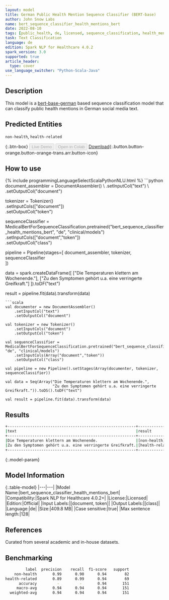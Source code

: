 ```yaml
---
layout: model
title: German Public Health Mention Sequence Classifier (BERT-base)
author: John Snow Labs
name: bert_sequence_classifier_health_mentions_bert
date: 2022-08-10
tags: [public_health, de, licensed, sequence_classification, health_mention]
task: Text Classification
language: de
edition: Spark NLP for Healthcare 4.0.2
spark_version: 3.0
supported: true
article_header:
  type: cover
use_language_switcher: "Python-Scala-Java"
---
```


## Description

This model is a [bert-base-german](https://www.deepset.ai/german-bert) based sequence classification model that can classify public health mentions in German social media text.

## Predicted Entities

`non-health`, `health-related`

{:.btn-box}
<button class="button button-orange" disabled>Live Demo</button>
<button class="button button-orange" disabled>Open in Colab</button>
[Download](https://s3.amazonaws.com/auxdata.johnsnowlabs.com/clinical/models/bert_sequence_classifier_health_mentions_bert_de_4.0.2_3.0_1660131666549.zip){:.button.button-orange.button-orange-trans.arr.button-icon}

## How to use



<div class="tabs-box" markdown="1">
{% include programmingLanguageSelectScalaPythonNLU.html %}
```python
document_assembler = DocumentAssembler() \
    .setInputCol("text") \
    .setOutputCol("document")

tokenizer = Tokenizer() \
    .setInputCols(["document"]) \
    .setOutputCol("token")

sequenceClassifier = MedicalBertForSequenceClassification.pretrained("bert_sequence_classifier_health_mentions_bert", "de", "clinical/models")\
    .setInputCols(["document","token"])\
    .setOutputCol("class")

pipeline = Pipeline(stages=[
    document_assembler, 
    tokenizer,
    sequenceClassifier    
])

data = spark.createDataFrame([
      ["Die Temperaturen klettern am Wochenende."],
      ["Zu den Symptomen gehört u.a. eine verringerte Greifkraft."]
    ]).toDF("text")

result = pipeline.fit(data).transform(data)
```
```scala
val documenter = new DocumentAssembler() 
    .setInputCol("text") 
    .setOutputCol("document")

val tokenizer = new Tokenizer()
    .setInputCols("document")
    .setOutputCol("token")

val sequenceClassifier = MedicalBertForSequenceClassification.pretrained("bert_sequence_classifier_health_mentions_bert", "de", "clinical/models")
    .setInputCols(Array("document","token"))
    .setOutputCol("class")

val pipeline = new Pipeline().setStages(Array(documenter, tokenizer, sequenceClassifier))

val data = Seq(Array("Die Temperaturen klettern am Wochenende.",
                     "Zu den Symptomen gehört u.a. eine verringerte Greifkraft.")).toDS().toDF("text")

val result = pipeline.fit(data).transform(data)
```
</div>

## Results

```bash
+---------------------------------------------------------+----------------+
|text                                                     |result          |
+---------------------------------------------------------+----------------+
|Die Temperaturen klettern am Wochenende.                 |[non-health]    |
|Zu den Symptomen gehört u.a. eine verringerte Greifkraft.|[health-related]|
+---------------------------------------------------------+----------------+
```

{:.model-param}
## Model Information

{:.table-model}
|---|---|
|Model Name:|bert_sequence_classifier_health_mentions_bert|
|Compatibility:|Spark NLP for Healthcare 4.0.2+|
|License:|Licensed|
|Edition:|Official|
|Input Labels:|[document, token]|
|Output Labels:|[class]|
|Language:|de|
|Size:|409.8 MB|
|Case sensitive:|true|
|Max sentence length:|128|

## References

Curated from several academic and in-house datasets.

## Benchmarking

```bash
         label  precision    recall  f1-score   support 
    non-health       0.99      0.90      0.94        82 
health-related       0.89      0.99      0.94        69 
      accuracy         -         -       0.94       151 
     macro-avg       0.94      0.94      0.94       151 
  weighted-avg       0.94      0.94      0.94       151 
```
